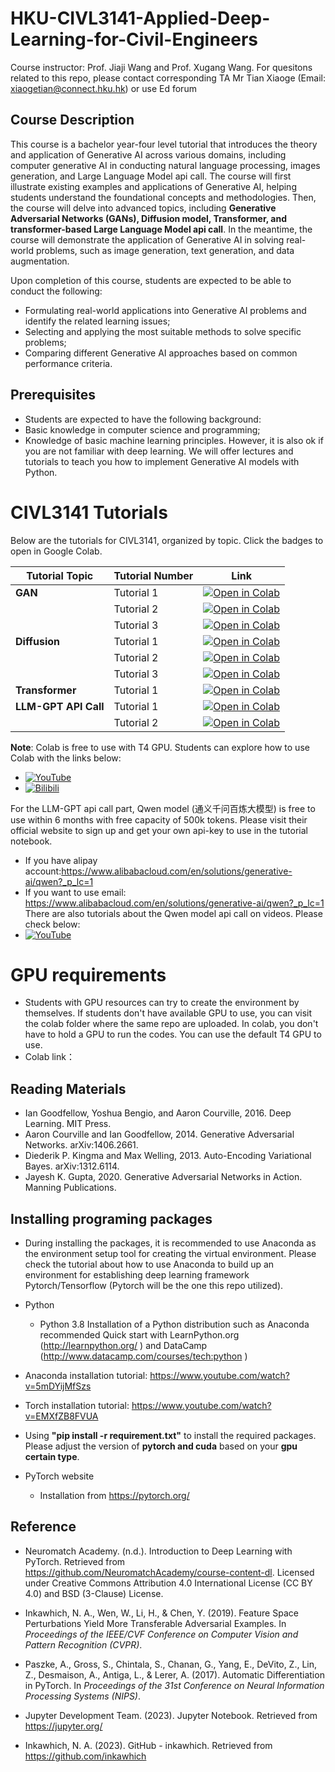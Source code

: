 # HKU-CIVL3141-Applied-Deep-Learning-for-Civil-Engineers
Course instructor: Prof. Jiaji Wang and Prof. Xugang Wang.
For quesitons related to this repo, please contact corresponding TA Mr Tian Xiaoge (Email: xiaogetian@connect.hku.hk) or use Ed forum
## Course Description
This course is a bachelor year-four level tutorial that introduces the theory and application of Generative AI across various domains, including computer generative AI in conducting natural language processing, images generation, and Large Language Model api call. The course will first illustrate existing examples and applications of Generative AI, helping students understand the foundational concepts and methodologies. Then, the course will delve into advanced topics, including **Generative Adversarial Networks (GANs), Diffusion model, Transformer, and transformer-based Large Language Model api call**. In the meantime, the course will demonstrate the application of Generative AI in solving real-world problems, such as image generation, text generation, and data augmentation.


Upon completion of this course, students are expected to be able to conduct the following:
- Formulating real-world applications into Generative AI problems and identify the related learning issues;
- Selecting and applying the most suitable methods to solve specific problems;
- Comparing different Generative AI approaches based on common performance criteria.
## Prerequisites
- Students are expected to have the following background:
- Basic knowledge in computer science and programming;
- Knowledge of basic machine learning principles. However, it is also ok if you are not familiar with deep learning. We will offer lectures and tutorials to teach you how to implement Generative AI models with Python.



# CIVL3141 Tutorials

Below are the tutorials for CIVL3141, organized by topic. Click the badges to open in Google Colab.

| Tutorial Topic             | Tutorial Number | Link                                                                 |
|----------------------------|-----------------|----------------------------------------------------------------------|
| **GAN**                   | Tutorial 1      | [![Open in Colab](https://colab.research.google.com/assets/colab-badge.svg)](https://colab.research.google.com/drive/1Egr0YYKu2bq6xNfPHOepdMI3YXPHVjgH) |
|                            | Tutorial 2      | [![Open in Colab](https://colab.research.google.com/assets/colab-badge.svg)](https://colab.research.google.com/drive/1Y0JCEw4OTqmRzndjkxtTsSZhjJOzUzSh) |
|                            | Tutorial 3      | [![Open in Colab](https://colab.research.google.com/assets/colab-badge.svg)](https://colab.research.google.com/drive/1iHfaqpv1yTwF_jGO9M47HdmU0cW6bTxV) |
| **Diffusion**             | Tutorial 1      | [![Open in Colab](https://colab.research.google.com/assets/colab-badge.svg)](https://colab.research.google.com/drive/1AygAtKEJi5sl-w4wb65nCbbzvS59c0pr) |
|                            | Tutorial 2      | [![Open in Colab](https://colab.research.google.com/assets/colab-badge.svg)](https://colab.research.google.com/drive/1SpU_J6XLrBvjnWj0CSgwl5JHZuhwAhfs) |
|                            | Tutorial 3      | [![Open in Colab](https://colab.research.google.com/assets/colab-badge.svg)](https://colab.research.google.com/drive/112gMKP0nGR9rGR_Z1XwFLmRYir1GxQos) |
| **Transformer**           | Tutorial 1      | [![Open in Colab](https://colab.research.google.com/assets/colab-badge.svg)](https://colab.research.google.com/drive/1Uq247eb4wlVQx5EpbFM1Zcz7nQ4Z669N) |
| **LLM-GPT API Call**      | Tutorial 1      | [![Open in Colab](https://colab.research.google.com/assets/colab-badge.svg)](https://colab.research.google.com/drive/1p0WsflZte0sQExjj1RRZODZU6Mv8_Ktl) |
|                            | Tutorial 2      | [![Open in Colab](https://colab.research.google.com/assets/colab-badge.svg)](https://colab.research.google.com/drive/1Y8fe8HxPXOB4AlvzbV-jlDzAr68ku4NH) |

**Note**: Colab is free to use with T4 GPU. Students can explore how to use Colab with the links below:
- [![YouTube](https://img.shields.io/badge/YouTube-Watch-red)](https://www.youtube.com/watch?v=Ii6gs9zADEA)  
- [![Bilibili](https://img.shields.io/badge/Bilibili-Watch-blue)](https://www.bilibili.com/video/BV13K4y1P7dx/?spm_id_from=333.337.search-card.all.click&vd_source=50c2bd940a07d78c3da3454e340a992f)

For the LLM-GPT api call part, Qwen model (通义千问百炼大模型) is free to use within 6 months with free capacity of 500k tokens. Please visit their official website to sign up and get your own api-key to use in the tutorial notebook. 
- If you have alipay account:https://www.alibabacloud.com/en/solutions/generative-ai/qwen?_p_lc=1
- If you want to use email: https://www.alibabacloud.com/en/solutions/generative-ai/qwen?_p_lc=1
There are also tutorials about the Qwen model api call on videos. Please check below:
- [![YouTube](https://img.shields.io/badge/YouTube-Watch-red)](https://www.youtube.com/watch?v=wijvCBmzVvE)  

# GPU requirements
- Students with GPU resources can try to create the environment by themselves. If students don't have available GPU to use, you can visit the colab folder where the same repo are uploaded. In colab, you don't have to hold a GPU to run the codes. You can use the default T4 GPU to use. 
- Colab link：




## Reading Materials
- Ian Goodfellow, Yoshua Bengio, and Aaron Courville, 2016. Deep Learning. MIT Press.
- Aaron Courville and Ian Goodfellow, 2014. Generative Adversarial Networks. arXiv:1406.2661.
- Diederik P. Kingma and Max Welling, 2013. Auto-Encoding Variational Bayes. arXiv:1312.6114.
- Jayesh K. Gupta, 2020. Generative Adversarial Networks in Action. Manning Publications.




## Installing programing packages
- During installing the packages, it is recommended to use Anaconda as the environment setup tool for creating the virtual environment. 
Please check the tutorial about how to use Anaconda to build up an environment for establishing deep learning framework Pytorch/Tensorflow (Pytorch will be the one this repo utilized). 

- Python
  - Python 3.8
    Installation of a Python distribution such as Anaconda recommended
    Quick start with LearnPython.org (<url id="cusrgfj1huinrmadcb2g" type="url" status="parsed" title="Learn Python - Free Interactive Python Tutorial" wc="1632">http://learnpython.org/</url> ) and DataCamp (<url id="cusrgfj1huinrmadcb30" type="url" status="parsed" title="Just a moment..." wc="159">http://www.datacamp.com/courses/tech:python</url> )

- Anaconda installation tutorial: https://www.youtube.com/watch?v=5mDYijMfSzs
- Torch installation tutorial: https://www.youtube.com/watch?v=EMXfZB8FVUA
- Using **"pip install -r requirement.txt"** to install the required packages. Please adjust the version of **pytorch and cuda** based on your **gpu certain type**.

- PyTorch website
  - Installation from <url id="cusrgfj1huinrmadcb4g" type="url" status="parsed" title="PyTorch" wc="2468">https://pytorch.org/</url>



## Reference
- Neuromatch Academy. (n.d.). Introduction to Deep Learning with PyTorch. Retrieved from https://github.com/NeuromatchAcademy/course-content-dl. Licensed under Creative Commons Attribution 4.0 International License (CC BY 4.0) and BSD (3-Clause) License.

- Inkawhich, N. A., Wen, W., Li, H., & Chen, Y. (2019). Feature Space Perturbations Yield More Transferable Adversarial Examples. In *Proceedings of the IEEE/CVF Conference on Computer Vision and Pattern Recognition (CVPR)*. 

- Paszke, A., Gross, S., Chintala, S., Chanan, G., Yang, E., DeVito, Z., Lin, Z., Desmaison, A., Antiga, L., & Lerer, A. (2017). Automatic Differentiation in PyTorch. In *Proceedings of the 31st Conference on Neural Information Processing Systems (NIPS)*.

- Jupyter Development Team. (2023). Jupyter Notebook. Retrieved from https://jupyter.org/

- Inkawhich, N. A. (2023). GitHub - inkawhich. Retrieved from https://github.com/inkawhich 
